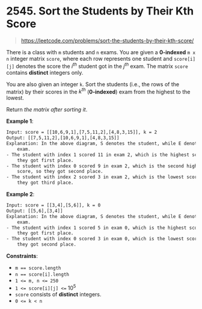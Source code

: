 # 2545. Sort the Students by Their Kth Score

> <https://leetcode.com/problems/sort-the-students-by-their-kth-score/>

There is a class with `m` students and `n` exams. You are given a **0-indexed**
`m x n` integer matrix `score`, where each row represents one student and
`score[i][j]` denotes the score the $i^{th}$ student got in the $j^{th}$ exam.
The matrix `score` contains **distinct** integers only.

You are also given an integer `k`. Sort the students (i.e., the rows of the
matrix) by their scores in the $k^{th}$ (**0-indexed**) exam from the highest
to the lowest.

Return *the matrix after sorting it*.

**Example 1**:

```txt
Input: score = [[10,6,9,1],[7,5,11,2],[4,8,3,15]], k = 2
Output: [[7,5,11,2],[10,6,9,1],[4,8,3,15]]
Explanation: In the above diagram, S denotes the student, while E denotes the
    exam.
- The student with index 1 scored 11 in exam 2, which is the highest score, so
    they got first place.
- The student with index 0 scored 9 in exam 2, which is the second highest
    score, so they got second place.
- The student with index 2 scored 3 in exam 2, which is the lowest score, so
    they got third place.
```

**Example 2**:

```txt
Input: score = [[3,4],[5,6]], k = 0
Output: [[5,6],[3,4]]
Explanation: In the above diagram, S denotes the student, while E denotes the
    exam.
- The student with index 1 scored 5 in exam 0, which is the highest score, so
    they got first place.
- The student with index 0 scored 3 in exam 0, which is the lowest score, so
    they got second place.
```

**Constraints**:

- `m == score.length`
- `n == score[i].length`
- `1 <= m, n <= 250`
- `1 <= score[i][j] <=` $10^5$
- `score` consists of **distinct** integers.
- `0 <= k < n`
